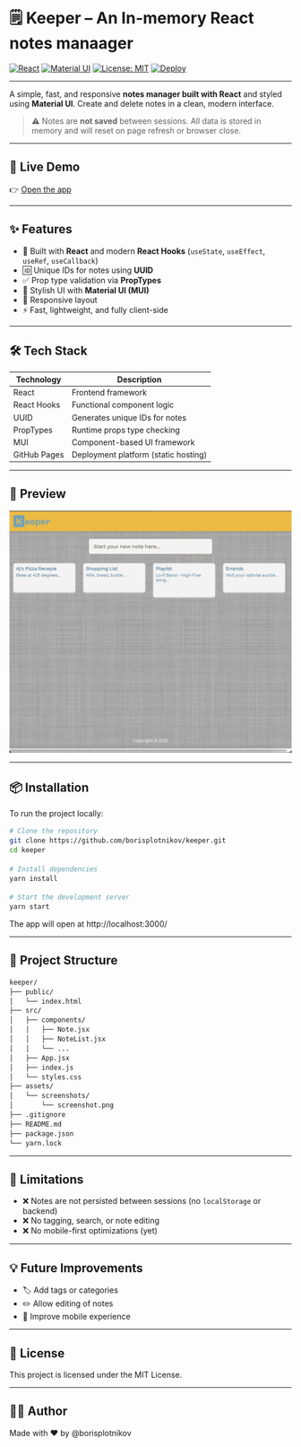 # 🗒️ Keeper – An In-memory React notes manaager

[![React](https://img.shields.io/badge/React-18.2.0-61DAFB?logo=react)](https://reactjs.org/)
[![Material UI](https://img.shields.io/badge/MUI-5.15.11-007FFF?logo=mui)](https://mui.com/)
[![License: MIT](https://img.shields.io/badge/License-MIT-yellow.svg)](LICENSE)
[![Deploy](https://img.shields.io/badge/Deployed-GitHub%20Pages-2ea44f?logo=github)](https://borisplotnikov.github.io/keeper/)

---

A simple, fast, and responsive **notes manager built with React** and styled using **Material UI**. Create and delete notes in a clean, modern interface.

> ⚠️ Notes are **not saved** between sessions. All data is stored in memory and will reset on page refresh or browser close.

---

## 🚀 Live Demo

👉 [Open the app](https://borisplotnikov.github.io/keeper/)

---

## ✨ Features

- 🧠 Built with **React** and modern **React Hooks** (`useState`, `useEffect`, `useRef`, `useCallback`)
- 🆔 Unique IDs for notes using **UUID**
- ✅ Prop type validation via **PropTypes**
- 🎨 Stylish UI with **Material UI (MUI)**
- 📱 Responsive layout
- ⚡ Fast, lightweight, and fully client-side

---

## 🛠 Tech Stack

| Technology   | Description                          |
| ------------ | ------------------------------------ |
| React        | Frontend framework                   |
| React Hooks  | Functional component logic           |
| UUID         | Generates unique IDs for notes       |
| PropTypes    | Runtime props type checking          |
| MUI          | Component-based UI framework         |
| GitHub Pages | Deployment platform (static hosting) |

---

## 📸 Preview

![Screenshot](./assets/screenshots/screenshot.png)

---

## 📦 Installation

To run the project locally:

```bash
# Clone the repository
git clone https://github.com/borisplotnikov/keeper.git
cd keeper

# Install dependencies
yarn install

# Start the development server
yarn start
```

The app will open at http://localhost:3000/

---

## 🧠 Project Structure

```Markdown
keeper/
├── public/
│   └── index.html
├── src/
│   ├── components/
│   │   ├── Note.jsx
│   │   ├── NoteList.jsx
│   │   └── ...
│   ├── App.jsx
│   ├── index.js
│   └── styles.css
├── assets/
│   └── screenshots/
│       └── screenshot.png
├── .gitignore
├── README.md
├── package.json
└── yarn.lock
```

---

## 🚧 Limitations

- ❌ Notes are not persisted between sessions (no `localStorage` or backend)
- ❌ No tagging, search, or note editing
- ❌ No mobile-first optimizations (yet)

---

## 💡 Future Improvements

- 🏷️ Add tags or categories
- ✏️ Allow editing of notes
- 📱 Improve mobile experience

---

## 📄 License
This project is licensed under the MIT License.

---

## 🙋‍♂️ Author
Made with ❤️ by @borisplotnikov